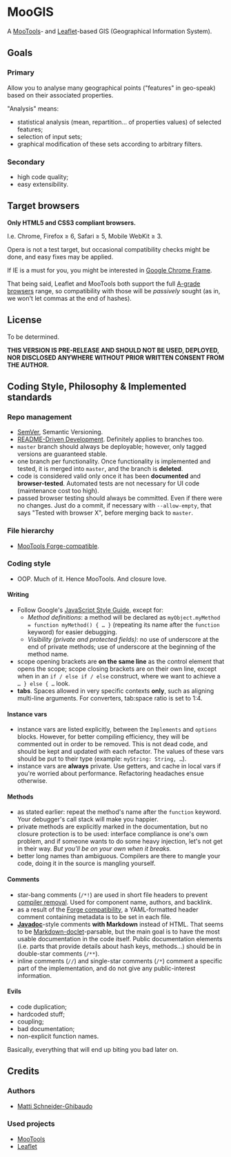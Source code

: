 MooGIS
======

A [MooTools](http://mootools.net)- and [Leaflet](http://leaflet.cloudmade.com)-based GIS (Geographical Information System).

Goals
-----

### Primary ###

Allow you to analyse many geographical points ("features" in geo-speak) based on their associated properties.

"Analysis" means:
- statistical analysis (mean, repartition… of properties values) of selected features;
- selection of input sets;
- graphical modification of these sets according to arbitrary filters.

### Secondary ###

- high code quality;
- easy extensibility.

Target browsers
---------------

**Only HTML5 and CSS3 compliant browsers.**

I.e. Chrome, Firefox ≥ 6, Safari ≥ 5, Mobile WebKit ≥ 3.

Opera is not a test target, but occasional compatibility checks might be done, and easy fixes may be applied.

If IE is a must for you, you might be interested in [Google Chrome Frame](http://www.html5rocks.com/en/tutorials/google-chrome-frame/).

That being said, Leaflet and MooTools both support the full [A-grade browsers](http://yuilibrary.com/yui/docs/tutorials/gbs/) range, so compatibility with those will be _passively_ sought (as in, we won't let commas at the end of hashes).

License
-------

To be determined.

**THIS VERSION IS PRE-RELEASE AND SHOULD NOT BE USED, DEPLOYED, NOR DISCLOSED ANYWHERE WITHOUT PRIOR WRITTEN CONSENT FROM THE AUTHOR.**

Coding Style, Philosophy & Implemented standards
------------------------------------------------

### Repo management ###

- [SemVer](http://semver.org), Semantic Versioning.
- [README-Driven Development](http://tom.preston-werner.com/2010/08/23/readme-driven-development.html). Definitely applies to branches too.
- `master` branch should always be deployable; however, only tagged versions are guaranteed stable.
- one branch per functionality. Once functionality is implemented and tested, it is merged into `master`, and the branch is **deleted**.
- code is considered valid only once it has been **documented** and **browser-tested**. Automated tests are not necessary for UI code (maintenance cost too high).
- passed browser testing should always be committed. Even if there were no changes. Just do a commit, if necessary with `--allow-empty`, that says "Tested with browser X", before merging back to `master`.

### File hierarchy ###

- [MooTools Forge-compatible](http://mootools.net/forge/how-to-add).

### Coding style ###

- OOP. Much of it. Hence MooTools. And closure love.

#### Writing ####

- Follow Google's [JavaScript Style Guide](http://google-styleguide.googlecode.com/svn/trunk/javascriptguide.xml), except for:
	* _Method definitions_: a method will be declared as `myObject.myMethod = function myMethod() { … }` (repeating its name after the `function` keyword) for easier debugging.
	* _Visibility (private and protected fields)_: no use of underscore at the end of private methods; use of underscore at the beginning of the method name.
- scope opening brackets are **on the same line** as the control element that opens the scope; scope closing brackets are on their own line, except when in an `if / else if / else` construct, where we want to achieve a `… } else { …` look.
- **tabs**. Spaces allowed in very specific contexts **only**, such as aligning multi-line arguments. For converters, tab:space ratio is set to 1:4.

#### Instance vars ####

- instance vars are listed explicitly, between the `Implements` and `options` blocks. However, for better compiling efficiency, they will be commented out in order to be removed. This is not dead code, and should be kept and updated with each refactor. The values of these vars should be put to their type (example: `myString: String, …`).
- instance vars are **always** private. Use getters, and cache in local vars if you're worried about performance. Refactoring headaches ensue otherwise.

#### Methods ####

- as stated earlier: repeat the method's name after the `function` keyword. Your debugger's call stack will make you happier.
- private methods are explicitly marked in the documentation, but no closure protection is to be used: interface compliance is one's own problem, and if someone wants to do some heavy injection, let's not get in their way. _But you'll be on your own when it breaks._
- better long names than ambiguous. Compilers are there to mangle your code, doing it in the source is mangling yourself.

#### Comments ####

- star-bang comments (`/*!`) are used in short file headers to prevent [compiler removal](https://github.com/yui/yuicompressor/blob/master/doc/README#L116). Used for component name, authors, and backlink.
- as a result of the [Forge compatibility](http://mootools.net/forge/how-to-add#yamlnotes), a YAML-formatted header comment containing metadata is to be set in each file.
- **[Javadoc](http://www.oracle.com/technetwork/java/javase/documentation/index-137868.html)**-style comments **with Markdown** instead of HTML. That seems to be [Markdown-doclet](http://www.richardnichols.net/2009/06/markdown-doclet-for-javadoc/)-parsable, but the main goal is to have the most usable documentation in the code itself. Public documentation elements (i.e. parts that provide details about hash keys, methods…) should be in double-star comments (`/**`).
- inline comments (`//`) and single-star comments (`/*`) comment a specific part of the implementation, and do not give any public-interest information.

#### Evils ####

- code duplication;
- hardcoded stuff;
- coupling;
- bad documentation;
- non-explicit function names.

Basically, everything that will end up biting you bad later on.

Credits
-------

### Authors ###
- [Matti Schneider-Ghibaudo](http://mattischneider.fr)

### Used projects ###
- [MooTools](http://mootools.net)
- [Leaflet](http://leaflet.cloudmade.com)
